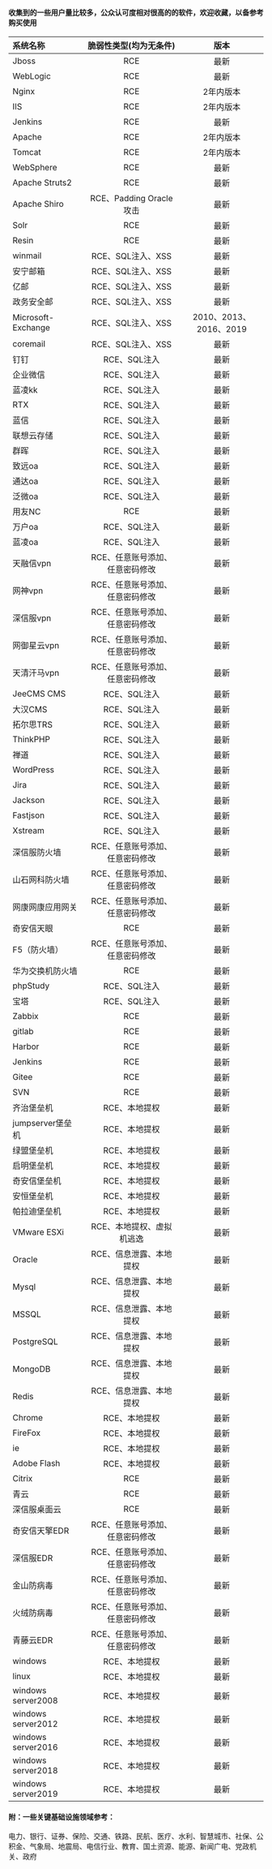 #### 收集到的一些用户量比较多，公众认可度相对很高的的软件，欢迎收藏，以备参考购买使用

| 系统名称  | 脆弱性类型(均为无条件) |  版本  |
| :---- | :----: | :----: |
| Jboss | RCE | 最新 |
| WebLogic | RCE | 最新 |
| Nginx |RCE  |2年内版本   |
| IIS |RCE  |2年内版本  |
| Jenkins | RCE | 最新 |
| Apache | RCE | 2年内版本  |
| Tomcat | RCE | 2年内版本  |
| WebSphere |   RCE |  最新 |
| Apache Struts2 | RCE | 最新 |
| Apache Shiro | RCE、Padding Oracle攻击 |   最新    |
| Solr |   RCE |   最新 |
| Resin | RCE | 最新 |
| winmail | RCE、SQL注入、XSS | 最新 |
| 安宁邮箱 | RCE、SQL注入、XSS | 最新 |
| 亿邮    | RCE、SQL注入、XSS | 最新 |
| 政务安全邮 | RCE、SQL注入、XSS | 最新 |
| Microsoft-Exchange	 | RCE、SQL注入、XSS | 2010、2013、2016、2019 |
| coremail | RCE、SQL注入、XSS | 最新 |
| 钉钉 | RCE、SQL注入 | 最新 |
| 企业微信 | RCE、SQL注入 | 最新 |
|蓝凌kk   | RCE、SQL注入 | 最新 |
| RTX	 | RCE、SQL注入 | 最新 |
| 蓝信 | RCE、SQL注入 | 最新 |
| 联想云存储 | RCE、SQL注入 | 最新 |
| 群晖 | RCE、SQL注入 | 最新 |
| 致远oa | RCE、SQL注入 | 最新 |
| 通达oa | RCE、SQL注入 | 最新 |
| 泛微oa | RCE、SQL注入 | 最新 |
| 用友NC | RCE | 最新 |
| 万户oa | RCE、SQL注入 | 最新 |
| 蓝凌oa | RCE、SQL注入 | 最新 |
| 天融信vpn	 |RCE、任意账号添加、任意密码修改| 最新 |
| 网神vpn   | RCE、任意账号添加、任意密码修改 | 最新 |
| 深信服vpn   | RCE、任意账号添加、任意密码修改 | 最新 |
| 网御星云vpn  |RCE、任意账号添加、任意密码修改 | 最新 |
| 天清汗马vpn  | RCE、任意账号添加、任意密码修改| 最新 |
| JeeCMS CMS	 | RCE、SQL注入 | 最新 |
| 大汉CMS   | RCE、SQL注入 | 最新 |
| 拓尔思TRS | RCE、SQL注入 | 最新 |
| ThinkPHP  | RCE、SQL注入 | 最新 |
| 禅道| RCE、SQL注入 | 最新 |
| WordPress   | RCE、SQL注入 | 最新 |
| Jira  | RCE、SQL注入 | 最新 |
| Jackson   | RCE、SQL注入 | 最新 |
| Fastjson  | RCE、SQL注入 | 最新 |
| Xstream  | RCE、SQL注入 | 最新 |
|深信服防火墙| RCE、任意账号添加、任意密码修改 | 最新 |
|山石网科防火墙| RCE、任意账号添加、任意密码修改 | 最新 |
|网康网康应用网关| RCE、任意账号添加、任意密码修改 | 最新 |
|奇安信天眼 |    RCE   |   最新    |
| F5（防火墙）|  RCE、任意账号添加、任意密码修改  | 最新  |
| 华为交换机防火墙|   RCE |  最新 |
| phpStudy | RCE、SQL注入 | 最新 |
| 宝塔|  RCE、SQL注入  | 最新  |
| Zabbix | RCE | 最新 |
| gitlab | RCE | 最新 |
| Harbor | RCE | 最新 |
| Jenkins | RCE | 最新 |
| Gitee | RCE | 最新 |
| SVN | RCE | 最新 |
| 齐治堡垒机 |  RCE、本地提权 | 最新 |
| jumpserver堡垒机 |  RCE、本地提权 | 最新 |
| 绿盟堡垒机 | RCE、本地提权 | 最新 |
| 启明堡垒机 |  RCE、本地提权 | 最新 |
| 奇安信堡垒机 | RCE、本地提权 | 最新 |
| 安恒堡垒机 | RCE、本地提权 | 最新 |
| 帕拉迪堡垒机 | RCE、本地提权 | 最新 |
| VMware ESXi |  RCE、本地提权、虚拟机逃逸 | 最新 |
| Oracle |   RCE、信息泄露、本地提权 | 最新 |
| Mysql |  RCE、信息泄露、本地提权 | 最新 |
| MSSQL |  RCE、信息泄露、本地提权 |最新 |
| PostgreSQL |  RCE、信息泄露、本地提权 |最新 |
| MongoDB  |  RCE、信息泄露、本地提权 | 最新 |
| Redis|  RCE、信息泄露、本地提权 |  最新 |
| Chrome | RCE、本地提权 | 最新 |
| FireFox    | RCE、本地提权 | 最新 |
| ie  | RCE、本地提权 | 最新 |
| Adobe Flash     | RCE、本地提权 | 最新 |
| Citrix      | RCE | 最新 |
| 青云 | RCE | 最新 |
| 深信服桌面云 | RCE | 最新 |
| 奇安信天擎EDR |  RCE、任意账号添加、任意密码修改 | 最新 |
| 深信服EDR | RCE、任意账号添加、任意密码修改| 最新 |
| 金山防病毒  |  RCE、任意账号添加、任意密码修改| 最新 |
|火绒防病毒|  RCE、任意账号添加、任意密码修改 | 最新 |
| 青藤云EDR |  RCE、任意账号添加、任意密码修改| 最新 |
| windows	 | RCE、本地提权 | 最新 |
| linux | RCE、本地提权 | 最新 |
| windows server2008	   | RCE、本地提权 | 最新 |
| windows server2012	| RCE、本地提权 | 最新 |
| windows server2016  | RCE、本地提权 | 最新 |
| windows server2018 | RCE、本地提权 | 最新 |
| windows server2019	| RCE、本地提权 | 最新 |



#### 附：一些关键基础设施领域参考：
电力、银行、证券、保险、交通、铁路、民航、医疗、水利、智慧城市、社保、公积金、气象局、地震局、电信行业、教育、国土资源、能源、新闻广电、党政机关、政府
